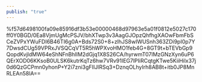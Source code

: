 ```yaml
---
publish: "true"
---
```

%f57d6498100fa09e85916df3b53e00000468d97963e5a01f0812e5027c170ff0Y0BGD/0Ea8VjmUgMcPSJV/bhXTwp3v3AagGJOpzQhfhgXAOwFbmFbSCeZVPxYWuFDI6B46TI6g0A+Bds72S0+8+zlhJS8wIWUSnh363ZDi9pI0p7Y7DwsdCUg59VPRxJVSQCqVT5R5hWPXvoHMO1feb4G+8GT9t+bTEVbGp9QopdKvjldMW64eShNFnBhIlM2dGjq1X8S26CA/hyrwmT07lMzGNzXyn6uP6QErXOD06KKsoB0ULSK6kutrKqTz6hw7VRv91IEG7lPIiRCqtgKTwe5KiiHilx37j0d6QzGCPmn0yhonP+Y2i7zni3gFIIJlRSq3+DznqOLhyIrh8AB8t+itb0JP8MnRLEAn58lA==